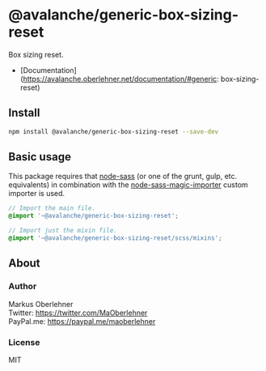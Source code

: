 # @avalanche/generic-box-sizing-reset
Box sizing reset.

- [Documentation](https://avalanche.oberlehner.net/documentation/#generic: box-sizing-reset)

## Install
```bash
npm install @avalanche/generic-box-sizing-reset --save-dev
```

## Basic usage
This package requires that [node-sass](https://github.com/sass/node-sass) (or one of the grunt, gulp, etc. equivalents) in combination with the [node-sass-magic-importer](https://github.com/maoberlehner/node-sass-magic-importer) custom importer is used.

```scss
// Import the main file.
@import '~@avalanche/generic-box-sizing-reset';

// Import just the mixin file.
@import '~@avalanche/generic-box-sizing-reset/scss/mixins';
```

## About
### Author
Markus Oberlehner  
Twitter: https://twitter.com/MaOberlehner  
PayPal.me: https://paypal.me/maoberlehner

### License
MIT

